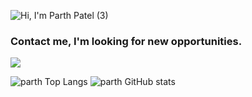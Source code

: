 ![Hi, I'm Parth Patel (3)](https://user-images.githubusercontent.com/37639594/121313307-8e573a00-c906-11eb-83aa-84811669fa02.gif)


### Contact me, I'm looking for new opportunities.
[![](https://img.shields.io/badge/LinkedIn-0077B5?style=for-the-badge&logo=linkedin&logoColor=white)](https://www.linkedin.com/in/faresashraf/)

![parth Top Langs](https://github-readme-stats.vercel.app/api/top-langs/?username=parth11991&theme=dracula)
![parth GitHub stats](https://github-readme-stats.vercel.app/api?username=parth11991)


